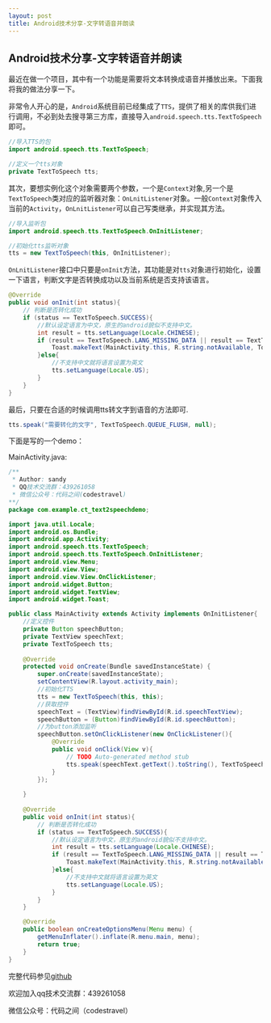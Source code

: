```yaml
---
layout: post
title: Android技术分享-文字转语音并朗读 
---
```


## Android技术分享-文字转语音并朗读

最近在做一个项目，其中有一个功能是需要将文本转换成语音并播放出来。下面我将我的做法分享一下。

非常令人开心的是，`Android`系统目前已经集成了`TTS`，提供了相关的库供我们进行调用，不必到处去搜寻第三方库，直接导入`android.speech.tts.TextToSpeech`即可。
```java
//导入TTS的包
import android.speech.tts.TextToSpeech;  

//定义一个tts对象
private TextToSpeech tts;
```

其次，要想实例化这个对象需要两个参数，一个是`Context`对象,另一个是`TextToSpeech`类对应的监听器对象：`OnLnitListener`对象。一般`Context`对象传入当前的`Activity`，`OnLnitListener`可以自己写类继承，并实现其方法。

```java
//导入监听包
import android.speech.tts.TextToSpeech.OnInitListener;  

//初始化tts监听对象
tts = new TextToSpeech(this, OnInitListener);  
```

`OnLnitListener`接口中只要是`onInit`方法，其功能是对`tts`对象进行初始化，设置一下语言，判断文字是否转换成功以及当前系统是否支持该语言。

```java
@Override  
public void onInit(int status){  
    // 判断是否转化成功  
    if (status == TextToSpeech.SUCCESS){  
        //默认设定语言为中文，原生的android貌似不支持中文。
        int result = tts.setLanguage(Locale.CHINESE);  
        if (result == TextToSpeech.LANG_MISSING_DATA || result == TextToSpeech.LANG_NOT_SUPPORTED){  
            Toast.makeText(MainActivity.this, R.string.notAvailable, Toast.LENGTH_SHORT).show();  
        }else{
            //不支持中文就将语言设置为英文
            tts.setLanguage(Locale.US);
        }  
    }  
}  
```

最后，只要在合适的时候调用tts转文字到语音的方法即可.

```java
tts.speak("需要转化的文字", TextToSpeech.QUEUE_FLUSH, null);  
```

下面是写的一个demo：

MainActivity.java:
```java
/**
 * Author: sandy
 * QQ技术交流群：439261058
 * 微信公众号：代码之间(codestravel)
**/
package com.example.ct_text2speechdemo;

import java.util.Locale;
import android.os.Bundle;
import android.app.Activity;
import android.speech.tts.TextToSpeech;
import android.speech.tts.TextToSpeech.OnInitListener;
import android.view.Menu;
import android.view.View;
import android.view.View.OnClickListener;
import android.widget.Button;
import android.widget.TextView;
import android.widget.Toast;

public class MainActivity extends Activity implements OnInitListener{
	//定义控件
	private Button speechButton;  
    private TextView speechText;  
    private TextToSpeech tts;
	
    @Override
	protected void onCreate(Bundle savedInstanceState) {
		super.onCreate(savedInstanceState);
		setContentView(R.layout.activity_main);
		//初始化TTS
		tts = new TextToSpeech(this, this);
		//获取控件
		speechText = (TextView)findViewById(R.id.speechTextView);  
        speechButton = (Button)findViewById(R.id.speechButton);  
        //为button添加监听
        speechButton.setOnClickListener(new OnClickListener(){   
            @Override  
            public void onClick(View v){  
                // TODO Auto-generated method stub  
                tts.speak(speechText.getText().toString(), TextToSpeech.QUEUE_FLUSH, null);  
            }  
        });  
		
	}
    
    @Override  
    public void onInit(int status){  
        // 判断是否转化成功  
        if (status == TextToSpeech.SUCCESS){  
            //默认设定语言为中文，原生的android貌似不支持中文。
            int result = tts.setLanguage(Locale.CHINESE);  
            if (result == TextToSpeech.LANG_MISSING_DATA || result == TextToSpeech.LANG_NOT_SUPPORTED){  
                Toast.makeText(MainActivity.this, R.string.notAvailable, Toast.LENGTH_SHORT).show();  
            }else{
                //不支持中文就将语言设置为英文
                tts.setLanguage(Locale.US);
            }  
        }  
    }  

	@Override
	public boolean onCreateOptionsMenu(Menu menu) {
		getMenuInflater().inflate(R.menu.main, menu);
		return true;
	}
}

```
完整代码参见[github](https://github.com/codestravel/CT_Android_demos/tree/master/CT_Text2SpeechDemo)

欢迎加入qq技术交流群：439261058

微信公众号：代码之间（codestravel）

